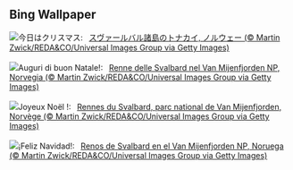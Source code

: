 ## Bing Wallpaper
![](https://www.bing.com/th?id=OHR.ReindeerTrio_JA-JP0425560339_UHD.jpg&w=1000)今日はクリスマス:&nbsp;&ensp;[スヴァールバル諸島のトナカイ, ノルウェー (© Martin Zwick/REDA&CO/Universal Images Group via Getty Images)](https://www.bing.com/th?id=OHR.ReindeerTrio_JA-JP0425560339_UHD.jpg)
<br><br/>
![](https://www.bing.com/th?id=OHR.ReindeerTrio_IT-IT1609765217_UHD.jpg&w=1000)Auguri di buon Natale!:&nbsp;&ensp;[Renne delle Svalbard nel Van Mijenfjorden NP, Norvegia (© Martin Zwick/REDA&CO/Universal Images Group via Getty Images)](https://www.bing.com/th?id=OHR.ReindeerTrio_IT-IT1609765217_UHD.jpg)
<br><br/>
![](https://www.bing.com/th?id=OHR.ReindeerTrio_FR-FR3852495223_UHD.jpg&w=1000)Joyeux Noël !:&nbsp;&ensp;[Rennes du Svalbard, parc national de Van Mijenfjorden, Norvège (© Martin Zwick/REDA&CO/Universal Images Group via Getty Images)](https://www.bing.com/th?id=OHR.ReindeerTrio_FR-FR3852495223_UHD.jpg)
<br><br/>
![](https://www.bing.com/th?id=OHR.ReindeerTrio_ES-ES2505457663_UHD.jpg&w=1000)¡Feliz Navidad!:&nbsp;&ensp;[Renos de Svalbard en el Van Mijenfjorden NP, Noruega (© Martin Zwick/REDA&CO/Universal Images Group via Getty Images)](https://www.bing.com/th?id=OHR.ReindeerTrio_ES-ES2505457663_UHD.jpg)
<br><br/>
